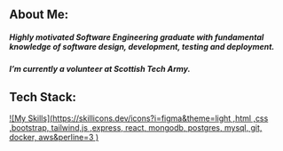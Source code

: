 ## About Me:
##### Highly motivated Software Engineering graduate with fundamental knowledge of software design, development, testing and deployment.
##### I’m currently a volunteer at Scottish Tech Army.
## Tech Stack:


[![My Skills](https://skillicons.dev/icons?i=figma&theme=light ,html ,css ,bootstrap, tailwind,js ,express, react, mongodb, postgres, mysql, git, docker, aws&perline=3 )](https://skillicons.dev)


<!--
**gergacio/gergacio** is a ✨ _special_ ✨ repository because its `README.md` (this file) appears on your GitHub profile.

Here are some ideas to get you started:

- 🔭 I’m currently working on ...
- 🌱 I’m currently learning ...
- 👯 I’m looking to collaborate on ...
- 🤔 I’m looking for help with ...
- 💬 Ask me about ...
- 📫 How to reach me: ...
- 😄 Pronouns: ...
- ⚡ Fun fact: ...
-->


